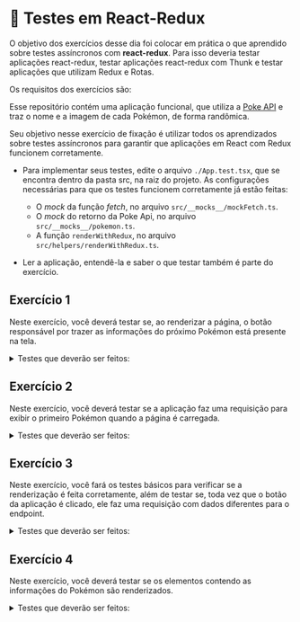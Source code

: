 # :pencil: Testes em React-Redux

O objetivo dos exercícios desse dia foi colocar em prática o que aprendido sobre testes assíncronos com **react-redux**. Para isso deveria testar aplicações react-redux, testar aplicações react-redux com Thunk e testar aplicações que utilizam Redux e Rotas.

Os requisitos dos exercícios são:

Esse repositório contém uma aplicação funcional, que utiliza a [Poke API](https://pokeapi.co/) e traz o nome e a imagem de cada Pokémon, de forma randômica.

Seu objetivo nesse exercício de fixação é utilizar todos os aprendizados sobre testes assíncronos para garantir que aplicações em React com Redux funcionem corretamente.

- Para implementar seus testes, edite o arquivo `./App.test.tsx`, que se encontra dentro da pasta src, na raiz do projeto. As configurações necessárias para que os testes funcionem corretamente já estão feitas:
  - O *mock* da função *fetch*, no arquivo `src/__mocks__/mockFetch.ts`.
  - O *mock* do retorno da Poke Api, no arquivo `src/__mocks__/pokemon.ts`.
  - A função `renderWithRedux`, no arquivo `src/helpers/renderWithRedux.ts`.

- Ler a aplicação, entendê-la e saber o que testar também é parte do exercício.

## Exercício 1

Neste exercício, você deverá testar se, ao renderizar a página, o botão responsável por trazer as informações do próximo Pokémon está presente na tela.

<details>
  <summary>Testes que deverão ser feitos: </summary>

1. Teste se o fetch é chamado uma vez ao carregar a página.
2. Teste se, após a primeira chamada do fetch, o botão de "Próximo Pokémon" está presente na tela.

</details>

## Exercício 2

Neste exercício, você deverá testar se a aplicação faz uma requisição para exibir o primeiro Pokémon quando a página é carregada.

<details>
  <summary>Testes que deverão ser feitos: </summary>

1. Teste se o fetch é chamado apenas uma vez ao carregar a página.
2. Teste se o fetch foi chamado utilizando o endpoint de um Pokémon.
    - Você pode utilizar o endpoint do _Froakie_ para construir esse teste: `https://pokeapi.co/api/v2/pokemon/656/`.

    > **OBS.:** A chamada do fetch depende do retorno da função `randomNumber`. Portanto, para testar se o fetch é chamado com um endpoint específico, você deve ser capaz de controlar o valor que é retornado pela `randomNumber`.

</details>

## Exercício 3

Neste exercício, você fará os testes básicos para verificar se a renderização é feita corretamente, além de testar se, toda vez que o botão da aplicação é clicado, ele faz uma requisição com dados diferentes para o endpoint.

<details>
  <summary>Testes que deverão ser feitos: </summary>

1. Teste se, após clicar no botão que traz o próximo Pokémon, o fetch foi chamado novamente, mas agora utilizando o endpoint com o número identificador de outro Pokémon.
    - Você pode utilizar o endpoint do _Drowzee_ para construir esse teste: `https://pokeapi.co/api/v2/pokemon/96/`.
    - Lembre-se de controlar o valor que é retornado pela função `randomNumber`.

</details>

## Exercício 4

Neste exercício, você deverá testar se os elementos contendo as informações do Pokémon são renderizados.

<details>
  <summary>Testes que deverão ser feitos: </summary>

A tela inicia com um Pokémon renderizado. Com base nisso:

1. Teste se o elemento que exibe o nome do Pokémon está presente na tela. Você pode verificar se o `data-testid=pokemon-name` está na tela.
2. Teste se o elemento que exibe a imagem do Pokémon está presente na tela.
    > Você pode utilizar a [documentação da React Testing Library](https://testing-library.com/docs/queries/about/) para encontrar a query mais adequada para esse caso.

</details>
